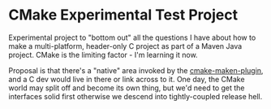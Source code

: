 CMake Experimental Test Project
===

Experimental project to "bottom out" all the questions I have about how to make a multi-platform, header-only C project as part of a Maven Java project. CMake is the limiting factor - I'm learning it now. 

Proposal is that there's a "native" area invoked by the [cmake-maken-plugin](https://github.com/cmake-maven-project/cmake-maven-project), and a C dev would live in there or link across to it. One day, the CMake world may split off and become its own thing, but we'd need to get the interfaces solid first otherwise we descend into tightly-coupled release hell.
